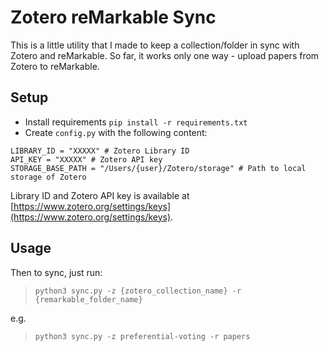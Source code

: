 # Zotero reMarkable Sync

This is a little utility that I made to keep a collection/folder in sync with Zotero and reMarkable.
So far, it works only one way - upload papers from Zotero to reMarkable.

## Setup

- Install requirements
`pip install -r requirements.txt`
- Create `config.py` with the following content:
```
LIBRARY_ID = "XXXXX" # Zotero Library ID
API_KEY = "XXXXX" # Zotero API key
STORAGE_BASE_PATH = "/Users/{user}/Zotero/storage" # Path to local storage of Zotero
```

Library ID and Zotero API key is available at [https://www.zotero.org/settings/keys](https://www.zotero.org/settings/keys).

## Usage

Then to sync, just run:  
> `python3 sync.py -z {zotero_collection_name} -r {remarkable_folder_name}`

e.g.
> `python3 sync.py -z preferential-voting -r papers`
